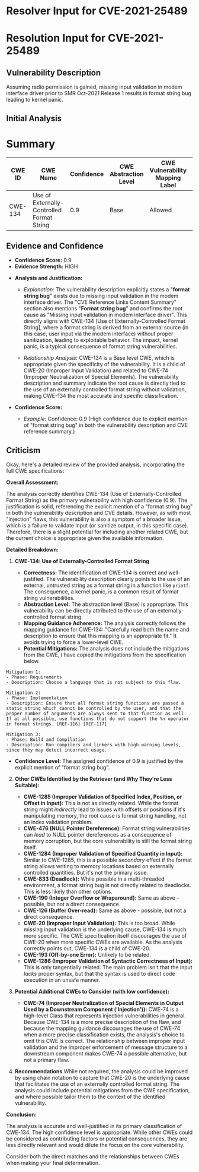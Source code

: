 # Resolver Input for CVE-2021-25489

# Resolution Input for CVE-2021-25489

## Vulnerability Description
Assuming radio permission is gained, missing input validation in modem interface driver prior to SMR Oct-2021 Release 1 results in format string bug leading to kernel panic.

## Initial Analysis
# Summary
| CWE ID | CWE Name | Confidence | CWE Abstraction Level | CWE Vulnerability Mapping Label | CWE-Vulnerability Mapping Notes |
|---|---|---|---|---|---|
| CWE-134 | Use of Externally-Controlled Format String | 0.9 | Base | Allowed | Primary CWE |

## Evidence and Confidence

*   **Confidence Score:** 0.9
*   **Evidence Strength:** HIGH

- **Analysis and Justification:**  
  - *Explanation:* The vulnerability description explicitly states a "**format string bug**" exists due to missing input validation in the modem interface driver. The "CVE Reference Links Content Summary" section also mentions "**Format string bug**" and confirms the root cause as "Missing input validation in modem interface driver". This directly aligns with CWE-134 [Use of Externally-Controlled Format String], where a format string is derived from an external source (in this case, user input via the modem interface) without proper sanitization, leading to exploitable behavior. The impact, kernel panic, is a typical consequence of format string vulnerabilities.
  
  - *Relationship Analysis:* CWE-134 is a Base level CWE, which is appropriate given the specificity of the vulnerability. It is a child of CWE-20 (Improper Input Validation) and related to CWE-74 (Improper Neutralization of Special Elements). The vulnerability description and summary indicate the root cause is directly tied to the use of an externally controlled format string without validation, making CWE-134 the most accurate and specific classification.

- **Confidence Score:**  
  - *Example:* Confidence: 0.9 (High confidence due to explicit mention of "format string bug" in both the vulnerability description and CVE reference summary.)

## Criticism
Okay, here's a detailed review of the provided analysis, incorporating the full CWE specifications:

**Overall Assessment:**

The analysis correctly identifies CWE-134 (Use of Externally-Controlled Format String) as the primary vulnerability with high confidence (0.9).  The justification is solid, referencing the explicit mention of a "format string bug" in both the vulnerability description and CVE details. However, as with most "injection" flaws, this vulnerability is also a symptom of a broader issue, which is a failure to validate input (or sanitize output, in this specific case). Therefore, there is a slight potential for including another related CWE, but the current choice is appropriate given the available information.

**Detailed Breakdown:**

1.  **CWE-134: Use of Externally-Controlled Format String**

    *   **Correctness:** The identification of CWE-134 is correct and well-justified.  The vulnerability description clearly points to the use of an external, untrusted string as a format string in a function like `printf`. The consequence, a kernel panic, is a common result of format string vulnerabilities.
    *   **Abstraction Level:** The abstraction level (Base) is appropriate. This vulnerability can be directly attributed to the use of an externally-controlled format string.
    *   **Mapping Guidance Adherence:** The analysis correctly follows the mapping guidance for CWE-134: "Carefully read both the name and description to ensure that this mapping is an appropriate fit." It avoids trying to force a lower-level CWE.
    *   **Potential Mitigations:** The analysis does not include the mitigations from the CWE, I have copied the mitigations from the specification below.

```
Mitigation 1:
- Phase: Requirements
- Description: Choose a language that is not subject to this flaw.

Mitigation 2:
- Phase: Implementation
- Description: Ensure that all format string functions are passed a static string which cannot be controlled by the user, and that the proper number of arguments are always sent to that function as well. If at all possible, use functions that do not support the %n operator in format strings. [REF-116] [REF-117]

Mitigation 3:
- Phase: Build and Compilation
- Description: Run compilers and linkers with high warning levels, since they may detect incorrect usage.
```

*   **Confidence Level:** The assigned confidence of 0.9 is justified by the explicit mention of "format string bug".

2.  **Other CWEs Identified by the Retriever (and Why They're Less Suitable):**

    *   **CWE-1285 (Improper Validation of Specified Index, Position, or Offset in Input):** This is not as directly related. While the format string might *indirectly* lead to issues with offsets or positions if it's manipulating memory, the root cause is format string handling, not an index validation problem.
    *   **CWE-476 (NULL Pointer Dereference):** Format string vulnerabilities can *lead* to NULL pointer dereferences as a consequence of memory corruption, but the core vulnerability is still the format string itself.
    *   **CWE-1284 (Improper Validation of Specified Quantity in Input):**  Similar to CWE-1285, this is a possible *secondary* effect if the format string allows writing to memory locations based on externally controlled quantities. But it's not the primary issue.
    *   **CWE-833 (Deadlock):** While possible in a multi-threaded environment, a format string bug is not directly related to deadlocks. This is less likely than other options.
    *   **CWE-190 (Integer Overflow or Wraparound):** Same as above - possible, but not a direct consequence.
    *   **CWE-126 (Buffer Over-read):** Same as above - possible, but not a direct consequence.
    *   **CWE-20 (Improper Input Validation):** This is too broad. While missing input validation *is* the underlying cause, CWE-134 is much more specific. The CWE specification itself discourages the use of CWE-20 when more specific CWEs are available.  As the analysis correctly points out, CWE-134 is a child of CWE-20.
    *   **CWE-193 (Off-by-one Error):**  Unlikely to be related.
    *   **CWE-1286 (Improper Validation of Syntactic Correctness of Input):** This is only tangentially related. The main problem isn't that the input *lacks* proper syntax, but that the syntax is used to direct code execution in an unsafe manner.

3.  **Potential Additional CWEs to Consider (with low confidence):**

    *   **CWE-74 (Improper Neutralization of Special Elements in Output Used by a Downstream Component ('Injection')):** CWE-74 is a high-level Class that represents injection vulnerabilities in general. Because CWE-134 is a more precise description of the flaw, and because the mapping guidance discourages the use of CWE-74 when a more precise classification exists, the analysis's choice to omit this CWE is correct. The relationship between improper input validation and the improper enforcement of message structure to a downstream component makes CWE-74 a possible alternative, but not a primary flaw.

4. **Recommendations**
While not required, the analysis could be improved by using chain notation to capture that CWE-20 is the underlying cause that facilitates the use of an externally controlled format string.
The analysis could include potential mitigations from the CWE specification, and where possible tailor them to the context of the identified vulnerability.

**Conclusion:**

The analysis is accurate and well-justified in its primary classification of CWE-134. The high confidence level is appropriate. While other CWEs could be considered as contributing factors or potential consequences, they are less directly relevant and would dilute the focus on the core vulnerability.

Consider both the direct matches and the relationships between CWEs
when making your final determination.
        